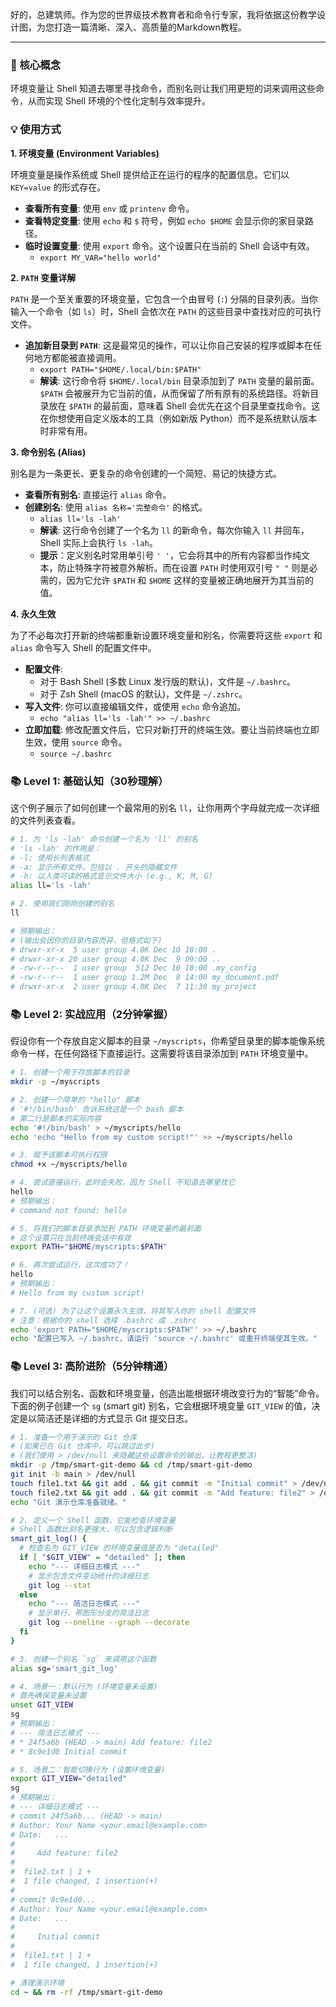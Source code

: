 好的，总建筑师。作为您的世界级技术教育者和命令行专家，我将依据这份教学设计图，为您打造一篇清晰、深入、高质量的Markdown教程。

---

### 🎯 核心概念
环境变量让 Shell 知道去哪里寻找命令，而别名则让我们用更短的词来调用这些命令，从而实现 Shell 环境的个性化定制与效率提升。

### 💡 使用方式

**1. 环境变量 (Environment Variables)**

环境变量是操作系统或 Shell 提供给正在运行的程序的配置信息。它们以 `KEY=value` 的形式存在。

*   **查看所有变量**: 使用 `env` 或 `printenv` 命令。
*   **查看特定变量**: 使用 `echo` 和 `$` 符号，例如 `echo $HOME` 会显示你的家目录路径。
*   **临时设置变量**: 使用 `export` 命令。这个设置只在当前的 Shell 会话中有效。
    *   `export MY_VAR="hello world"`

**2. `PATH` 变量详解**

`PATH` 是一个至关重要的环境变量，它包含一个由冒号 (`:`) 分隔的目录列表。当你输入一个命令（如 `ls`）时，Shell 会依次在 `PATH` 的这些目录中查找对应的可执行文件。

*   **追加新目录到 `PATH`**: 这是最常见的操作，可以让你自己安装的程序或脚本在任何地方都能被直接调用。
    *   `export PATH="$HOME/.local/bin:$PATH"`
    *   **解读**: 这行命令将 `$HOME/.local/bin` 目录添加到了 `PATH` 变量的最前面。`$PATH` 会被展开为它当前的值，从而保留了所有原有的系统路径。将新目录放在 `$PATH` 的最前面，意味着 Shell 会优先在这个目录里查找命令。这在你想使用自定义版本的工具（例如新版 Python）而不是系统默认版本时非常有用。

**3. 命令别名 (Alias)**

别名是为一条更长、更复杂的命令创建的一个简短、易记的快捷方式。

*   **查看所有别名**: 直接运行 `alias` 命令。
*   **创建别名**: 使用 `alias 名称='完整命令'` 的格式。
    *   `alias ll='ls -lah'`
    *   **解读**: 这行命令创建了一个名为 `ll` 的新命令，每次你输入 `ll` 并回车，Shell 实际上会执行 `ls -lah`。
    *   **提示**：定义别名时常用单引号 `' '`，它会将其中的所有内容都当作纯文本，防止特殊字符被意外解析。而在设置 `PATH` 时使用双引号 `" "` 则是必需的，因为它允许 `$PATH` 和 `$HOME` 这样的变量被正确地展开为其当前的值。

**4. 永久生效**

为了不必每次打开新的终端都重新设置环境变量和别名，你需要将这些 `export` 和 `alias` 命令写入 Shell 的配置文件中。

*   **配置文件**:
    *   对于 Bash Shell (多数 Linux 发行版的默认)，文件是 `~/.bashrc`。
    *   对于 Zsh Shell (macOS 的默认)，文件是 `~/.zshrc`。
*   **写入文件**: 你可以直接编辑文件，或使用 `echo` 命令追加。
    *   `echo "alias ll='ls -lah'" >> ~/.bashrc`
*   **立即加载**: 修改配置文件后，它只对新打开的终端生效。要让当前终端也立即生效，使用 `source` 命令。
    *   `source ~/.bashrc`

### 📚 Level 1: 基础认知（30秒理解）
这个例子展示了如何创建一个最常用的别名 `ll`，让你用两个字母就完成一次详细的文件列表查看。

```bash
# 1. 为 'ls -lah' 命令创建一个名为 'll' 的别名
# 'ls -lah' 的作用是：
# -l: 使用长列表格式
# -a: 显示所有文件，包括以 . 开头的隐藏文件
# -h: 以人类可读的格式显示文件大小 (e.g., K, M, G)
alias ll='ls -lah'

# 2. 使用我们刚刚创建的别名
ll

# 预期输出：
# (输出会因你的目录内容而异，但格式如下)
# drwxr-xr-x  5 user group 4.0K Dec 10 10:00 .
# drwxr-xr-x 20 user group 4.0K Dec  9 09:00 ..
# -rw-r--r--  1 user group  512 Dec 10 10:00 .my_config
# -rw-r--r--  1 user group 1.2M Dec  8 14:00 my_document.pdf
# drwxr-xr-x  2 user group 4.0K Dec  7 11:30 my_project
```

### 📚 Level 2: 实战应用（2分钟掌握）
假设你有一个存放自定义脚本的目录 `~/myscripts`，你希望目录里的脚本能像系统命令一样，在任何路径下直接运行。这需要将该目录添加到 `PATH` 环境变量中。

```bash
# 1. 创建一个用于存放脚本的目录
mkdir -p ~/myscripts

# 2. 创建一个简单的 "hello" 脚本
# '#!/bin/bash' 告诉系统这是一个 bash 脚本
# 第二行是脚本的实际内容
echo '#!/bin/bash' > ~/myscripts/hello
echo 'echo "Hello from my custom script!"' >> ~/myscripts/hello

# 3. 赋予该脚本可执行权限
chmod +x ~/myscripts/hello

# 4. 尝试直接运行，此时会失败，因为 Shell 不知道去哪里找它
hello
# 预期输出：
# command not found: hello

# 5. 将我们的脚本目录添加到 PATH 环境变量的最前面
# 这个设置只在当前终端会话中有效
export PATH="$HOME/myscripts:$PATH"

# 6. 再次尝试运行，这次成功了！
hello
# 预期输出：
# Hello from my custom script!

# 7. (可选) 为了让这个设置永久生效，将其写入你的 shell 配置文件
# 注意：根据你的 shell 选择 .bashrc 或 .zshrc
echo 'export PATH="$HOME/myscripts:$PATH"' >> ~/.bashrc
echo "配置已写入 ~/.bashrc，请运行 'source ~/.bashrc' 或重开终端使其生效。"
```

### 📚 Level 3: 高阶进阶（5分钟精通）
我们可以结合别名、函数和环境变量，创造出能根据环境改变行为的“智能”命令。下面的例子创建一个 `sg` (smart git) 别名，它会根据环境变量 `GIT_VIEW` 的值，决定是以简洁还是详细的方式显示 Git 提交日志。

```bash
# 1. 准备一个用于演示的 Git 仓库
# (如果已在 Git 仓库中，可以跳过此步)
# (我们使用 > /dev/null 来隐藏这些设置命令的输出，让教程更整洁)
mkdir -p /tmp/smart-git-demo && cd /tmp/smart-git-demo
git init -b main > /dev/null
touch file1.txt && git add . && git commit -m "Initial commit" > /dev/null
touch file2.txt && git add . && git commit -m "Add feature: file2" > /dev/null
echo "Git 演示仓库准备就绪。"

# 2. 定义一个 Shell 函数，它能检查环境变量
# Shell 函数比别名更强大，可以包含逻辑判断
smart_git_log() {
  # 检查名为 GIT_VIEW 的环境变量值是否为 "detailed"
  if [ "$GIT_VIEW" = "detailed" ]; then
    echo "--- 详细日志模式 ---"
    # 显示包含文件变动统计的详细日志
    git log --stat
  else
    echo "--- 简洁日志模式 ---"
    # 显示单行、带图形分支的简洁日志
    git log --oneline --graph --decorate
  fi
}

# 3. 创建一个别名 `sg` 来调用这个函数
alias sg='smart_git_log'

# 4. 场景一：默认行为 (环境变量未设置)
# 首先确保变量未设置
unset GIT_VIEW
sg
# 预期输出：
# --- 简洁日志模式 ---
# * 24f5a6b (HEAD -> main) Add feature: file2
# * 8c9e1d0 Initial commit

# 5. 场景二：智能切换行为 (设置环境变量)
export GIT_VIEW="detailed"
sg
# 预期输出：
# --- 详细日志模式 ---
# commit 24f5a6b... (HEAD -> main)
# Author: Your Name <your.email@example.com>
# Date:   ...
#
#     Add feature: file2
#
#  file2.txt | 1 +
#  1 file changed, 1 insertion(+)
#
# commit 8c9e1d0...
# Author: Your Name <your.email@example.com>
# Date:   ...
#
#     Initial commit
#
#  file1.txt | 1 +
#  1 file changed, 1 insertion(+)

# 清理演示环境
cd ~ && rm -rf /tmp/smart-git-demo
```